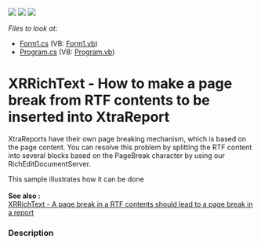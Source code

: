<!-- default badges list -->
![](https://img.shields.io/endpoint?url=https://codecentral.devexpress.com/api/v1/VersionRange/128605355/13.1.7%2B)
[![](https://img.shields.io/badge/Open_in_DevExpress_Support_Center-FF7200?style=flat-square&logo=DevExpress&logoColor=white)](https://supportcenter.devexpress.com/ticket/details/E4937)
[![](https://img.shields.io/badge/📖_How_to_use_DevExpress_Examples-e9f6fc?style=flat-square)](https://docs.devexpress.com/GeneralInformation/403183)
<!-- default badges end -->
<!-- default file list -->
*Files to look at*:

* [Form1.cs](./CS/WindowsFormsApplication1/Form1.cs) (VB: [Form1.vb](./VB/WindowsFormsApplication1/Form1.vb))
* [Program.cs](./CS/WindowsFormsApplication1/Program.cs) (VB: [Program.vb](./VB/WindowsFormsApplication1/Program.vb))
<!-- default file list end -->
# XRRichText - How to make a page break from RTF contents to be inserted into XtraReport


<p>XtraReports have their own page breaking mechanism, which is based on the page content.  You can resolve this problem by splitting the RTF content into several blocks based on the PageBreak character by using our RichEditDocumentServer.</p><p>This sample illustrates how it can be done<strong><br />
</strong><strong><br />
</strong><strong>Se</strong><strong>e also :<br />
</strong><a href="https://www.devexpress.com/Support/Center/p/S132996">XRRichText - A page break in a RTF contents should lead to a page break in a report</a></p>


<h3>Description</h3>

<p><br />
</p>

<br/>



